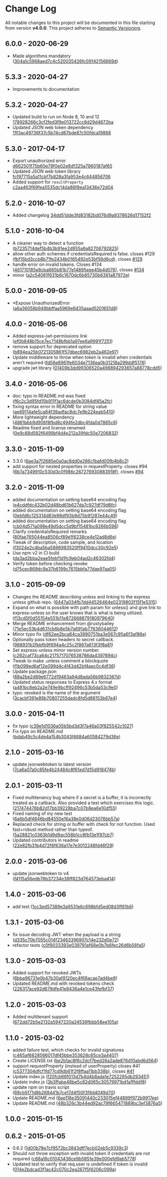 # Change Log

All notable changes to this project will be documented in this file starting from version **v4.0.0**.
This project adheres to [Semantic Versioning](http://semver.org/).

## 6.0.0 - 2020-06-29

 - Made algorithms mandatory ([304a1c5968aed7c4c520035426fc09142156669d](https://github.com/auth0/express-jwt/commit/304a1c5968aed7c4c520035426fc09142156669d))

## 5.3.3 - 2020-04-27

 - Improvements to documentation

## 5.3.2 - 2020-04-27

 - Updated build to run on Node 8, 10 and 12 [178928266c3cf2fed3f9e013722cc8d29d4672ba](https://github.com/auth0/express-jwt/commit/178928266c3cf2fed3f9e013722cc8d29d4672ba)
 - Updated JSON web token dependency [11f3ac49736f37c5b74cd67bde87c50fdca19868](https://github.com/auth0/express-jwt/commit/11f3ac49736f37c5b74cd67bde87c50fdca19868)

## 5.3.0 - 2017-04-17

 - Export unauthorized error [d662501f75b60e79f0e02e8df325a7960187af65](https://github.com/auth0/express-jwt/commit/d662501f75b60e79f0e02e8df325a7960187af65)
 - Updated JSON web token library [fcf97715a5a11cbf7b828a3fa953e4c644856706](https://github.com/auth0/express-jwt/commit/fcf97715a5a11cbf7b828a3fa953e4c644856706)
 - Added support for `resultProperty` [c2aa463f69fea5535dc14da86f8ea13436e72d04](https://github.com/auth0/express-jwt/commit/c2aa463f69fea5535dc14da86f8ea13436e72d04)

## 5.2.0 - 2016-10-07

 - Added changelog [34dd51dde3fd83182bd076d9a9378626d17152f2](https://github.com/auth0/express-jwt/commit/34dd51dde3fd83182bd076d9a9378626d17152f2)

## 5.1.0 - 2016-10-04

 - A cleaner way to detect a function ([b7235714def5b4b3b91ee2d955a6a82706792825](https://github.com/auth0/express-jwt/commit/b7235714def5b4b3b91ee2d955a6a82706792825))
 - allow other auth schemes if credentialsRequired is false. closes #129 ([fbf15bd3ccb8b71fe2434b0165492e53bf56d6cd](https://github.com/auth0/express-jwt/commit/fbf15bd3ccb8b71fe2434b0165492e53bf56d6cd)), closes [#129](https://github.com/auth0/express-jwt/issues/129)
 - handle error on invalid tokens. Closes #134 ([461710185e8cba665b81b77e14895eee45b4d076](https://github.com/auth0/express-jwt/commit/461710185e8cba665b81b77e14895eee45b4d076)), closes [#134](https://github.com/auth0/express-jwt/issues/134)
 - minor ([a2c54081f631b6c1670dc6b85730b6381a87972e](https://github.com/auth0/express-jwt/commit/a2c54081f631b6c1670dc6b85730b6381a87972e))



## 5.0.0 - 2016-09-05

 - *Expose UnauthorizedError ([a6a36058b949bbffaa5969e6435aaad5201651d8](https://github.com/auth0/express-jwt/commit/a6a36058b949bbffaa5969e6435aaad5201651d8))


## 4.0.0 - 2016-05-06

 - Added express-jwt-permissions link ([ef0b848b15ce7ec7148bfbb1a97ee6a9991f7251](https://github.com/auth0/express-jwt/commit/ef0b848b15ce7ec7148bfbb1a97ee6a9991f7251))
 - remove support for deprecated option ([b894ea25b0721305861f57dbec6982eb2a462e97](https://github.com/auth0/express-jwt/commit/b894ea25b0721305861f57dbec6982eb2a462e97))
 - Update middleware to throw when token is invalid when credentials aren't required ([fd58e8961fe6034e7136ea0b31218a299ddf5178](https://github.com/auth0/express-jwt/commit/fd58e8961fe6034e7136ea0b31218a299ddf5178))
 - upgrade jwt library ([01409b3dd99306520a498894293657a88778cdd5](https://github.com/auth0/express-jwt/commit/01409b3dd99306520a498894293657a88778cdd5))

## 3.4.0 - 2016-05-06

 - doc: typo in README.md was fixed ([f6c2c3d95fd15b911f1ac6dcde0b3084df45a2fc](https://github.com/auth0/express-jwt/commit/f6c2c3d95fd15b911f1ac6dcde0b3084df45a2fc))
 - fixing syntax error in README for string value ([ae69114afe5ca84f39adfac8dc7e9b224eab5410](https://github.com/auth0/express-jwt/commit/ae69114afe5ca84f39adfac8dc7e9b224eab5410))
 - More lightweight dependency ([4861bbb9d906f8fbd8c494fe2dbc4fda0d7865c6](https://github.com/auth0/express-jwt/commit/4861bbb9d906f8fbd8c494fe2dbc4fda0d7865c6))
 - Readme fixed and license renamed ([0e9c88d592f6499bf4d4e212a39fdc50e7206832](https://github.com/auth0/express-jwt/commit/0e9c88d592f6499bf4d4e212a39fdc50e7206832))


## 3.3.0 - 2015-11-09

 - 3.3.0 ([6ae3a7f2685e0a0ac8dd0e286c1bafd00fb4b8c2](https://github.com/auth0/express-jwt/commit/6ae3a7f2685e0a0ac8dd0e286c1bafd00fb4b8c2))
 - add support for nested properties in requestProperty. closes #94 ([6b7a7349910c530d3c0f986c267276930883918f](https://github.com/auth0/express-jwt/commit/6b7a7349910c530d3c0f986c267276930883918f)), closes [#94](https://github.com/auth0/express-jwt/issues/94)



## 3.2.0 - 2015-11-09

 - added documentation on setting base64 encoding flag ([e4cddfdc432b02d48bd61b627da7c927df79d6fc](https://github.com/auth0/express-jwt/commit/e4cddfdc432b02d48bd61b627da7c927df79d6fc))
 - added documentation on setting base64 encoding flag ([0ebfd6c125314d83e98df93b9d75b91287e44c49](https://github.com/auth0/express-jwt/commit/0ebfd6c125314d83e98df93b9d75b91287e44c49))
 - added documentation on setting base64 encoding flag ([cb04d571a098e49d5dcc5d9bf15481bc6266b598](https://github.com/auth0/express-jwt/commit/cb04d571a098e49d5dcc5d9bf15481bc6266b598))
 - Clarify credentialsRequired remarks ([80fae765044ea8506cf89e1f6238ce4e12ad8d6e](https://github.com/auth0/express-jwt/commit/80fae765044ea8506cf89e1f6238ce4e12ad8d6e))
 - Tweak of description, code sample, and location ([f3024e2c4ba5ba5896983520ff9410dcc30c92e5](https://github.com/auth0/express-jwt/commit/f3024e2c4ba5ba5896983520ff9410dcc30c92e5))
 - Use npm v2 in CI build ([da3ad2bba2eae5febf1d1fc9eb04ad2c46302fd4](https://github.com/auth0/express-jwt/commit/da3ad2bba2eae5febf1d1fc9eb04ad2c46302fd4))
 - Verify token before checking revoke ([d75cec869dc9a37b6199c7615bbfa77dae97aa05](https://github.com/auth0/express-jwt/commit/d75cec869dc9a37b6199c7615bbfa77dae97aa05))



## 3.1.0 - 2015-09-09

 - Changes the README describing unless and linking to the express unless github repo. ([6447a034fb7dd44526464e02319802f15f1e5315](https://github.com/auth0/express-jwt/commit/6447a034fb7dd44526464e02319802f15f1e5315))
 - Expand on what is possible with path param for unless() and give link to express-unless so the user knows that is what is being utilized. ([f13cd5f0d55154e551b11e872668879180979640](https://github.com/auth0/express-jwt/commit/f13cd5f0d55154e551b11e872668879180979640))
 - Merge README enhancement from @rustybailey ([71e5ec53b4d631cb6b8e5b7a691ab77636044612](https://github.com/auth0/express-jwt/commit/71e5ec53b4d631cb6b8e5b7a691ab77636044612))
 - Minor typo fix ([df62ee2bca84ca3990751ba3e567c95a6f3af86e](https://github.com/auth0/express-jwt/commit/df62ee2bca84ca3990751ba3e567c95a6f3af86e))
 - Optionally pass token headers to secret callback. ([988931b2fbbfb9f694a4c25c2f867a613f3f8a81](https://github.com/auth0/express-jwt/commit/988931b2fbbfb9f694a4c25c2f867a613f3f8a81))
 - Set express-unless minor version number. ([c262caf73ca64c2175717076538786da4397894c](https://github.com/auth0/express-jwt/commit/c262caf73ca64c2175717076538786da4397894c))
 - Tweak to make .unless comment a blockquote ([f1b099ed6af12e099d4c4f43d42bf4aec0c4df36](https://github.com/auth0/express-jwt/commit/f1b099ed6af12e099d4c4f43d42bf4aec0c4df36))
 - Update package.json ([88a2be2d89e6772d19463a94d8ada56b9832367d](https://github.com/auth0/express-jwt/commit/88a2be2d89e6772d19463a94d8ada56b9832367d))
 - Updated status responses to Express 4.x format ([a481bc8eb2a2e749e9bcff92496c53b5da53c9e0](https://github.com/auth0/express-jwt/commit/a481bc8eb2a2e749e9bcff92496c53b5da53c9e0))
 - typo: revoked is the name of the argument ([3cacbf391e86b70807255dadc8fd5d88153b67e4](https://github.com/auth0/express-jwt/commit/3cacbf391e86b70807255dadc8fd5d88153b67e4))



## 3.0.0 - 2015-04-11

 - fix typo ([c39e1d1036a05b5bd3d3f7a46a03f825542c1027](https://github.com/auth0/express-jwt/commit/c39e1d1036a05b5bd3d3f7a46a03f825542c1027))
 - Fix typo on README.md ([bdab49c5c4de4a154b3043f4684a60584279d36e](https://github.com/auth0/express-jwt/commit/bdab49c5c4de4a154b3043f4684a60584279d36e))



## 2.1.0 - 2015-03-16

 - update jsonwebtoken to latest version ([7ca6a07a0c85fe4b24484c8f61ed7d15d918474b](https://github.com/auth0/express-jwt/commit/7ca6a07a0c85fe4b24484c8f61ed7d15d918474b))



## 2.0.1 - 2015-03-11

 - Fixed multitenancy bug where if a secret is a buffer, it is incorrectly treated as a callback. Also provided a test which exercises this logic. ([217474476b82d17bb39228ba7c07b8ea6e10df55](https://github.com/auth0/express-jwt/commit/217474476b82d17bb39228ba7c07b8ea6e10df55))
 - Fixed naming of my new test ([6a6b5df4846bd84550e16a38e0d06d23076bb57a](https://github.com/auth0/express-jwt/commit/6a6b5df4846bd84550e16a38e0d06d23076bb57a))
 - Replaced check for string or buffer with check for not function. Used fast+robust method rather than typeof. ([5a28821c0363b1d9d9ac558b1cc8fb13e1f97cb7](https://github.com/auth0/express-jwt/commit/5a28821c0363b1d9d9ac558b1cc8fb13e1f97cb7))
 - Updated contributors in readme ([22e82fb31b4d72f8f636a17e7e3012248fd46f29](https://github.com/auth0/express-jwt/commit/22e82fb31b4d72f8f636a17e7e3012248fd46f29))



## 2.0.0 - 2015-03-06

 - update jsonwebtoken to v4 ([f4115a56edb78b37234e38ff823d764573eba414](https://github.com/auth0/express-jwt/commit/f4115a56edb78b37234e38ff823d764573eba414))



## 1.4.0 - 2015-03-06

 - add test ([1cc3ed57389e3a9531e6c698bfd5ed08d3ff61b6](https://github.com/auth0/express-jwt/commit/1cc3ed57389e3a9531e6c698bfd5ed08d3ff61b6))



## 1.3.1 - 2015-03-06

 - fix issue decoding JWT when the payload is a string ([d335c70b7055c014f23463396907c14e232d0e72](https://github.com/auth0/express-jwt/commit/d335c70b7055c014f23463396907c14e232d0e72))
 - refactor tests ([c0f9033393e039791af68e0b7b6fec26d6b56fa5](https://github.com/auth0/express-jwt/commit/c0f9033393e039791af68e0b7b6fec26d6b56fa5))



## 1.3.0 - 2015-03-03

 - Added support for revoked JWTs ([6bba96731e0b47b30af8120ec4f68acae7ad4be8](https://github.com/auth0/express-jwt/commit/6bba96731e0b47b30af8120ec4f68acae7ad4be8))
 - Updated README.md with revoked tokens check ([226317ace92d679dfe41e8436a4e1ce43fefbf37](https://github.com/auth0/express-jwt/commit/226317ace92d679dfe41e8436a4e1ce43fefbf37))



## 1.2.0 - 2015-03-03

 - Added multitenant support ([672dd72b5e2132a5947220a24539fbbb58ee105a](https://github.com/auth0/express-jwt/commit/672dd72b5e2132a5947220a24539fbbb58ee105a))



## 1.1.0 - 2015-03-02

 - added failure test, which checks for invalid signatures ([c465af6828566017df45bbe353628c65ce3a4407](https://github.com/auth0/express-jwt/commit/c465af6828566017df45bbe353628c65ce3a4407))
 - Create LICENSE.txt ([be2b1ac8f6c2dcf7bed26a2ade876d10abd6d564](https://github.com/auth0/express-jwt/commit/be2b1ac8f6c2dcf7bed26a2ade876d10abd6d564))
 - support requestProperty (instead of userProperty) closes #41 ([c5377304dfcf1fd77cd9db61f2f8ffaa11bb338b](https://github.com/auth0/express-jwt/commit/c5377304dfcf1fd77cd9db61f2f8ffaa11bb338b)), closes [#41](https://github.com/auth0/express-jwt/issues/41)
 - Update index.js ([f20fcb66f013d7b4d4b8ada1e7252295db293451](https://github.com/auth0/express-jwt/commit/f20fcb66f013d7b4d4b8ada1e7252295db293451))
 - Update index.js ([3b3ffabe48be5c82d065c30579971bd1a1ffddf8](https://github.com/auth0/express-jwt/commit/3b3ffabe48be5c82d065c30579971bd1a1ffddf8))
 - update npm on travis script ([69cb5f71d8b268441b7ce17d4f50f3f8d4049d70](https://github.com/auth0/express-jwt/commit/69cb5f71d8b268441b7ce17d4f50f3f8d4049d70))
 - Update README.md ([6ae118e35091440c233015ef44899f972b9917ee](https://github.com/auth0/express-jwt/commit/6ae118e35091440c233015ef44899f972b9917ee))
 - Update README.md ([48b326c3b44ed92ac79f665471889bc3ef3876a5](https://github.com/auth0/express-jwt/commit/48b326c3b44ed92ac79f665471889bc3ef3876a5))



## 1.0.0 - 2015-01-15




## 0.6.2 - 2015-01-05

 - 0.6.2 ([1d00b78e7cf9572bc3843dff7ecb02eb5c9339c3](https://github.com/auth0/express-jwt/commit/1d00b78e7cf9572bc3843dff7ecb02eb5c9339c3))
 - Should not throw exception with invalid token if credentials are not required ([c68a16c01043436ce9b5851e39e000efd9ab5778](https://github.com/auth0/express-jwt/commit/c68a16c01043436ce9b5851e39e000efd9ab5778))
 - Updated test to verify that req.user is undefined if token is invalid ([014e2bdcad3f1ac42c070c2ea267f5f4206c099a](https://github.com/auth0/express-jwt/commit/014e2bdcad3f1ac42c070c2ea267f5f4206c099a))



